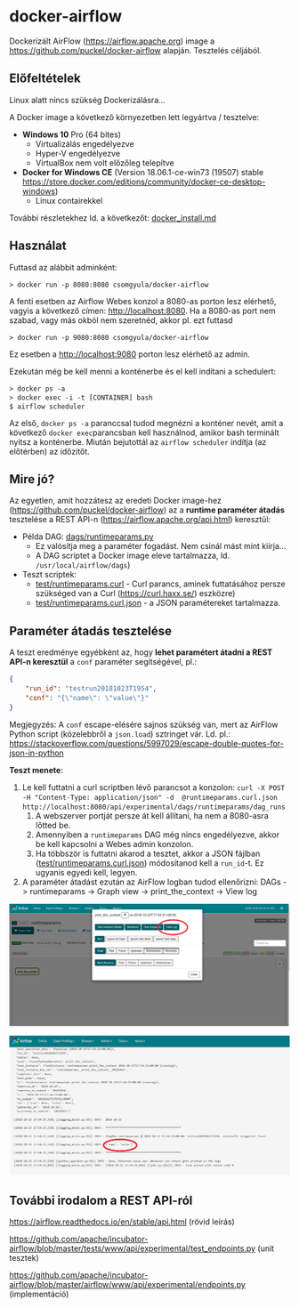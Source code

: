# docker-airflow

Dockerizált AirFlow (https://airflow.apache.org) image a https://github.com/puckel/docker-airflow alapján. Tesztelés céljából.

## Előfeltételek

Linux alatt nincs szükség Dockerizálásra...

A Docker image a következő környezetben lett legyártva / tesztelve:

* **Windows 10**  Pro (64 bites)
  * Virtualizálás engedélyezve
  * Hyper-V engedélyezve
  * VirtualBox nem volt előzőleg telepítve
* **Docker for Windows CE** (Version 18.06.1-ce-win73 (19507) stable https://store.docker.com/editions/community/docker-ce-desktop-windows) 
  * Linux contairekkel

További részletekhez ld. a következőt: [docker_install.md](doc/docker_install.md)

## Használat

Futtasd az alábbit adminként:

```shell
> docker run -p 8080:8080 csomgyula/docker-airflow
```

A fenti esetben az Airflow Webes konzol a 8080-as porton lesz elérhető, vagyis a következő címen: <http://localhost:8080>. Ha a 8080-as port nem szabad, vagy más okból nem szeretnéd, akkor pl. ezt futtasd

```
> docker run -p 9080:8080 csomgyula/docker-airflow
```

Ez esetben a <http://localhost:9080> porton lesz elérhető az admin.

Ezekután még be kell menni a konténerbe és el kell indítani a schedulert:

```shell
> docker ps -a
> docker exec -i -t [CONTAINER] bash
$ airflow scheduler
```

Az első, `docker ps -a` paranccsal tudod megnézni a konténer nevét, amit a következő  `docker exec`parancsban kell használnod, amikor bash terminált nyitsz a konténerbe. Miután bejutottál az `airflow scheduler` indítja (az előtérben) az időzítőt.

## Mire jó?

Az egyetlen, amit hozzátesz az eredeti Docker image-hez (https://github.com/puckel/docker-airflow) az a **runtime paraméter átadás** tesztelése a REST API-n (https://airflow.apache.org/api.html) keresztül:

* Példa DAG: [dags/runtimeparams.py](dags/runtimeparams.py) 
  * Ez valósítja meg a paraméter fogadást. Nem csinál mást mint kiírja...
  * A DAG scriptet a Docker image eleve tartalmazza, ld. `/usr/local/airflow/dags`)
* Teszt scriptek: 
  * [test/runtimeparams.curl](test/runtimeparams.curl) - Curl parancs, aminek futtatásához persze szükséged van a Curl (https://curl.haxx.se/) eszközre)
  * [test/runtimeparams.curl.json](test/runtimeparams.curl.json) - a JSON paramétereket tartalmazza. 

## Paraméter átadás tesztelése

A teszt eredménye egyébként az, hogy **lehet paramétert átadni a REST API-n keresztül** a `conf` paraméter segítségével, pl.:

```json
{
	"run_id": "testrun20181023T1954", 
	"conf": "{\"name\": \"value\"}" 
}
```

Megjegyzés:  A `conf` escape-elésére sajnos szükség van, mert az AirFlow Python script (közelebbről a `json.load`) sztringet vár. Ld. pl.: https://stackoverflow.com/questions/5997029/escape-double-quotes-for-json-in-python

**Teszt menete**:

1. Le kell futtatni a curl scriptben lévő parancsot a konzolon: `curl -X POST -H "Content-Type: application/json" -d 
   @runtimeparams.curl.json 
   http://localhost:8080/api/experimental/dags/runtimeparams/dag_runs` 
   1. A webszerver portját persze át kell állítani, ha nem a 8080-asra lőtted be.
   2. Amennyiben a `runtimeparams` DAG még nincs engedélyezve, akkor be kell kapcsolni a Webes admin konzolon. 
   3. Ha többször is futtatni akarod a tesztet, akkor a JSON fájlban ([test/runtimeparams.curl.json](test/runtimeparams.curl.json)) módosítanod kell a `run_id`-t. Ez ugyanis egyedi kell, legyen.
2. A paraméter átadást ezután az AirFlow logban tudod ellenőrizni: DAGs -> runtimeparams -> Graph view  -> print_the_context -> View log

![view_log](doc/view_log.png)

![log](doc/log.png)

## További irodalom a REST API-ról

https://airflow.readthedocs.io/en/stable/api.html (rövid leírás)

https://github.com/apache/incubator-airflow/blob/master/tests/www/api/experimental/test_endpoints.py (unit tesztek)

https://github.com/apache/incubator-airflow/blob/master/airflow/www/api/experimental/endpoints.py (implementáció)

